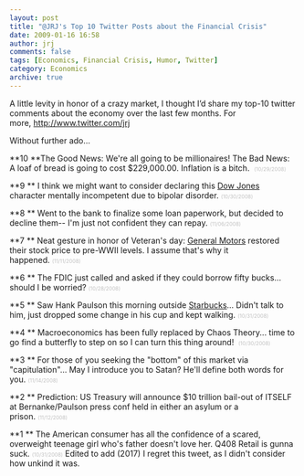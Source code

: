 ```yaml
---
layout: post
title: "@JRJ's Top 10 Twitter Posts about the Financial Crisis"
date: 2009-01-16 16:58
author: jrj
comments: false
tags: [Economics, Financial Crisis, Humor, Twitter]
category: Economics
archive: true
---
```

A little levity in honor of a crazy market, I thought I’d share my top-10 twitter comments about the economy over the last few months. For more, <a href="http://www.twitter.com/jrj">http://www.twitter.com/jrj</a>

Without further ado…

<!--more-->

**10 **The Good News: We're all going to be millionaires! The Bad News: A loaf of bread is going to cost $229,000.00. Inflation is a bitch.  <span style="color: #c0c0c0;font-size: xx-small">(10/29/2008)</span>

**9 ** I think we might want to consider declaring this <a class="wikinvest-suggestion-link" href="http://www.wikinvest.com/index/Dow_Jones_Industrial_Average_(DJI)" target="_blank">Dow Jones</a> character mentally incompetent due to bipolar disorder. <span style="color: #c0c0c0;font-size: xx-small">(10/30/2008)</span>

**8 ** Went to the bank to finalize some loan paperwork, but decided to decline them-- I'm just not confident they can repay. <span style="color: #c0c0c0;font-size: xx-small">(11/06/2008)</span>

**7 ** Neat gesture in honor of Veteran's day: <a class="wikinvest-suggestion-link" href="http://www.wikinvest.com/stock/General_Motors_(GMGMQ)" target="_blank">General Motors</a> restored their stock price to pre-WWII levels. I assume that's why it happened. <span style="color: #c0c0c0;font-size: xx-small">(11/11/2008)</span>

**6 ** The FDIC just called and asked if they could borrow fifty bucks... should I be worried? <span style="color: #c0c0c0;font-size: xx-small">(10/28/2008)</span>

**5 ** Saw Hank Paulson this morning outside <a class="wikinvest-suggestion-link" href="http://www.wikinvest.com/stock/Starbucks_(SBUX)" target="_blank">Starbucks</a>... Didn't talk to him, just dropped some change in his cup and kept walking. <span style="color: #c0c0c0;font-size: xx-small">(10/31/2008)</span>

**4 ** Macroeconomics has been fully replaced by Chaos Theory... time to go find a butterfly to step on so I can turn this thing around!  <span style="color: #c0c0c0;font-size: xx-small">(10/30/2008)</span>

**3 ** For those of you seeking the "bottom" of this market via "capitulation"... May I introduce you to Satan? He'll define both words for you. <span style="color: #c0c0c0;font-size: xx-small">(11/14/2008)</span>

**2 ** Prediction: US Treasury will announce $10 trillion bail-out of ITSELF at Bernanke/Paulson press conf held in either an asylum or a prison. <span style="color: #c0c0c0;font-size: xx-small">(11/12/2008)</span>

**1 ** The American consumer has all the confidence of a scared, overweight teenage girl who's father doesn't love her. Q408 Retail is gunna suck. <span style="color: #c0c0c0;font-size: xx-small">(10/31/2008)</span> Edited to add (2017) I regret this tweet, as I didn't consider how unkind it was.


